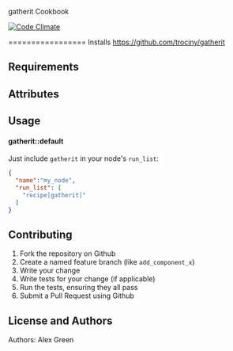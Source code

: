 gatherit Cookbook

[![Code Climate](https://codeclimate.com/github/AlexJakeGreen/gatherit-cookbook/badges/gpa.svg)](https://codeclimate.com/github/AlexJakeGreen/gatherit-cookbook)

=================
Installs https://github.com/trociny/gatherit

Requirements
------------

Attributes
----------

Usage
-----
#### gatherit::default
Just include `gatherit` in your node's `run_list`:

```json
{
  "name":"my_node",
  "run_list": [
    "recipe[gatherit]"
  ]
}
```

Contributing
------------
1. Fork the repository on Github
2. Create a named feature branch (like `add_component_x`)
3. Write your change
4. Write tests for your change (if applicable)
5. Run the tests, ensuring they all pass
6. Submit a Pull Request using Github

License and Authors
-------------------
Authors: Alex Green
